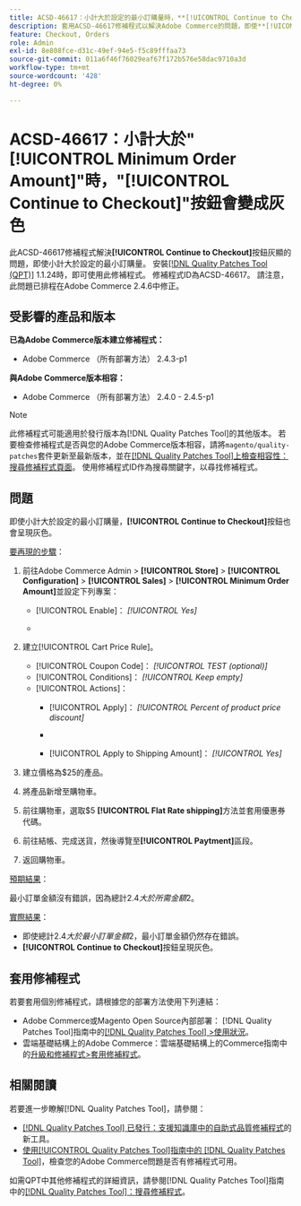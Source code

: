 ```yaml
---
title: ACSD-46617：小計大於設定的最小訂購量時，**[!UICONTROL Continue to Checkout]**按鈕會變成灰色
description: 套用ACSD-46617修補程式以解決Adobe Commerce的問題，即使**[!UICONTROL Continue to Checkout]**小計大於設定的最小訂購量，按鈕仍會呈現灰色。
feature: Checkout, Orders
role: Admin
exl-id: 8e808fce-d31c-49ef-94e5-f5c89fffaa73
source-git-commit: 011a6f46f76029eaf67f172b576e58dac9710a3d
workflow-type: tm+mt
source-wordcount: '428'
ht-degree: 0%

---
```


# ACSD-46617：小計大於&quot;[!UICONTROL Minimum Order Amount]&quot;時，&quot;[!UICONTROL Continue to Checkout]&quot;按鈕會變成灰色

此ACSD-46617修補程式解決&#x200B;**[!UICONTROL Continue to Checkout]**&#x200B;按鈕灰顯的問題，即使小計大於設定的最小訂購量。 安裝[[!DNL Quality Patches Tool (QPT)]](https://experienceleague.adobe.com/en/docs/commerce-operations/tools/quality-patches-tool/quality-patches-tool-to-self-serve-quality-patches) 1.1.24時，即可使用此修補程式。 修補程式ID為ACSD-46617。 請注意，此問題已排程在Adobe Commerce 2.4.6中修正。

## 受影響的產品和版本

**已為Adobe Commerce版本建立修補程式：**

* Adobe Commerce （所有部署方法） 2.4.3-p1

**與Adobe Commerce版本相容：**

* Adobe Commerce （所有部署方法） 2.4.0 - 2.4.5-p1

>[!NOTE]
>
>此修補程式可能適用於發行版本為[!DNL Quality Patches Tool]的其他版本。 若要檢查修補程式是否與您的Adobe Commerce版本相容，請將`magento/quality-patches`套件更新至最新版本，並在[[!DNL Quality Patches Tool]上檢查相容性：搜尋修補程式頁面](https://experienceleague.adobe.com/tools/commerce-quality-patches/index.html)。 使用修補程式ID作為搜尋關鍵字，以尋找修補程式。

## 問題

即使小計大於設定的最小訂購量，**[!UICONTROL Continue to Checkout]**&#x200B;按鈕也會呈現灰色。

<u>要再現的步驟</u>：

1. 前往Adobe Commerce Admin > **[!UICONTROL Store]** > **[!UICONTROL Configuration]** > **[!UICONTROL Sales]** > **[!UICONTROL Minimum Order Amount]**&#x200B;並設定下列專案：
   * [!UICONTROL Enable]： *[!UICONTROL Yes]*
   * &#x200B;

     [!UICONTROL Minimum Amount]: *2*

1. 建立[!UICONTROL Cart Price Rule]。
   * [!UICONTROL Coupon Code]： *[!UICONTROL TEST (optional)]*
   * [!UICONTROL Conditions]： *[!UICONTROL Keep empty]*
   * [!UICONTROL Actions]：
      * [!UICONTROL Apply]： *[!UICONTROL Percent of product price discount]*
      * &#x200B;

        [!UICONTROL Discount Amount]: *92*
      * [!UICONTROL Apply to Shipping Amount]： *[!UICONTROL Yes]*
1. 建立價格為$25的產品。
1. 將產品新增至購物車。
1. 前往購物車，選取$5 **[!UICONTROL Flat Rate shipping]**&#x200B;方法並套用優惠券代碼。
1. 前往結帳、完成送貨，然後導覽至&#x200B;**[!UICONTROL Paytment]**&#x200B;區段。
1. 返回購物車。

<u>預期結果</u>：

最小訂單金額沒有錯誤，因為總計$2.4大於所需金額$2。

<u>實際結果</u>：

* 即使總計$2.4大於最小訂單金額$2，最小訂單金額仍然存在錯誤。
* **[!UICONTROL Continue to Checkout]**&#x200B;按鈕呈現灰色。

## 套用修補程式

若要套用個別修補程式，請根據您的部署方法使用下列連結：

* Adobe Commerce或Magento Open Source內部部署： [!DNL Quality Patches Tool]指南中的[[!DNL Quality Patches Tool] >使用狀況](/help/tools/quality-patches-tool/usage.md)。
* 雲端基礎結構上的Adobe Commerce：雲端基礎結構上的Commerce指南中的[升級和修補程式>套用修補程式](https://experienceleague.adobe.com/docs/commerce-cloud-service/user-guide/develop/upgrade/apply-patches.html)。

## 相關閱讀

若要進一步瞭解[!DNL Quality Patches Tool]，請參閱：

* [[!DNL Quality Patches Tool] 已發行：支援知識庫中的自助式品質修補程式](https://experienceleague.adobe.com/en/docs/commerce-operations/tools/quality-patches-tool/quality-patches-tool-to-self-serve-quality-patches)的新工具。
* [使用[!UICONTROL Quality Patches Tool]指南中的 [!DNL Quality Patches Tool]](/help/tools/quality-patches-tool/patches-available-in-qpt/check-patch-for-magento-issue-with-magento-quality-patches.md)，檢查您的Adobe Commerce問題是否有修補程式可用。


如需QPT中其他修補程式的詳細資訊，請參閱[!DNL Quality Patches Tool]指南中的[[!DNL Quality Patches Tool]：搜尋修補程式](https://experienceleague.adobe.com/tools/commerce-quality-patches/index.html)。
